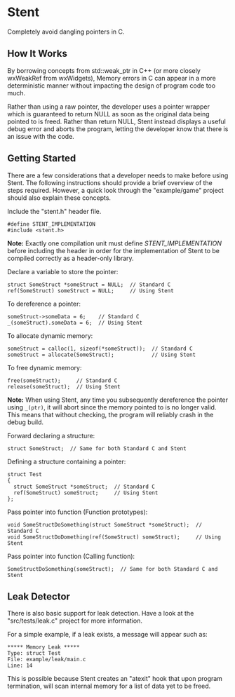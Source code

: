 Stent
=====
Completely avoid dangling pointers in C.

How It Works
------------
By borrowing concepts from std::weak_ptr in C++ (or more closely
wxWeakRef from wxWidgets), Memory errors in C can appear in a more
deterministic manner without impacting the design of program code
too much.

Rather than using a raw pointer, the developer uses a pointer wrapper
which is guaranteed to return NULL as soon as the original data
being pointed to is freed. Rather than return NULL, Stent instead
displays a useful debug error and aborts the program, letting the
developer know that there is an issue with the code.

Getting Started
---------------
There are a few considerations that a developer needs to make before
using Stent. The following instructions should provide a brief overview
of the steps required. However, a quick look through the "example/game"
project should also explain these concepts.

Include the "stent.h" header file.

    #define STENT_IMPLEMENTATION
    #include <stent.h>

**Note:** Exactly one compilation unit must define *STENT_IMPLEMENTATION*
before including the header in order for the implementation of Stent
to be compiled correctly as a header-only library.

Declare a variable to store the pointer:

    struct SomeStruct *someStruct = NULL;  // Standard C
    ref(SomeStruct) someStruct = NULL;     // Using Stent

To dereference a pointer:

    someStruct->someData = 6;    // Standard C
    _(someStruct).someData = 6;  // Using Stent

To allocate dynamic memory:

    someStruct = calloc(1, sizeof(*someStruct));  // Standard C
    someStruct = allocate(SomeStruct);            // Using Stent

To free dynamic memory:

    free(someStruct);     // Standard C
    release(someStruct);  // Using Stent

**Note:** When using Stent, any time you subsequently dereference
the pointer using `_(ptr)`, it will abort since the memory pointed
to is no longer valid. This means that without checking, the program
will reliably crash in the debug build.

Forward declaring a structure:

    struct SomeStruct;  // Same for both Standard C and Stent

Defining a structure containing a pointer:

    struct Test
    {
      struct SomeStruct *someStruct;  // Standard C
      ref(SomeStruct) someStruct;     // Using Stent
    };

Pass pointer into function (Function prototypes):

    void SomeStructDoSomething(struct SomeStruct *someStruct);  // Standard C
    void SomeStructDoDomething(ref(SomeStruct) someStruct);     // Using Stent

Pass pointer into function (Calling function):

    SomeStructDoSomething(someStruct);  // Same for both Standard C and Stent

Leak Detector
-------------
There is also basic support for leak detection. Have a look at the
"src/tests/leak.c" project for more information.

For a simple example, if a leak exists, a message will appear such as:

    ***** Memory Leak *****
    Type: struct Test
    File: example/leak/main.c
    Line: 14

This is possible because Stent creates an "atexit" hook that upon
program termination, will scan internal memory for a list of data
yet to be freed.

